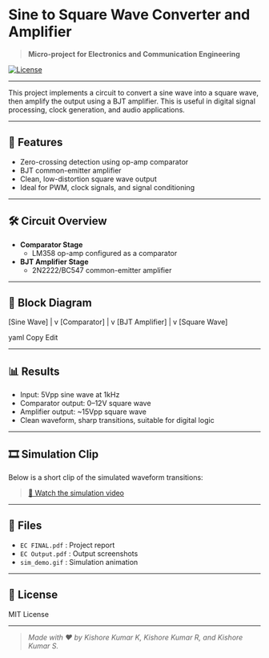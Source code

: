 # Sine to Square Wave Converter and Amplifier

> **Micro-project for Electronics and Communication Engineering**

[![License](https://img.shields.io/badge/license-MIT-blue.svg)](LICENSE)

---

This project implements a circuit to convert a sine wave into a square wave, then amplify the output using a BJT amplifier. This is useful in digital signal processing, clock generation, and audio applications.

---

## 🚀 Features

- Zero-crossing detection using op-amp comparator
- BJT common-emitter amplifier
- Clean, low-distortion square wave output
- Ideal for PWM, clock signals, and signal conditioning

---

## 🛠️ Circuit Overview

- **Comparator Stage**
  - LM358 op-amp configured as a comparator
- **BJT Amplifier Stage**
  - 2N2222/BC547 common-emitter amplifier

---

## 📐 Block Diagram

[Sine Wave]
|
v
[Comparator]
|
v
[BJT Amplifier]
|
v
[Square Wave]

yaml
Copy
Edit

---

## 📊 Results

- Input: 5Vpp sine wave at 1kHz
- Comparator output: 0–12V square wave
- Amplifier output: ~15Vpp square wave
- Clean waveform, sharp transitions, suitable for digital logic

---

## 🎞️ Simulation Clip

Below is a short clip of the simulated waveform transitions:

> [🎥 Watch the simulation video](sim_demo.mp4)

---

## 📁 Files

- `EC FINAL.pdf` : Project report
- `EC Output.pdf` : Output screenshots
- `sim_demo.gif` : Simulation animation

---

## 📜 License

MIT License

---

> *Made with ❤️ by Kishore Kumar K, Kishore Kumar R, and Kishore Kumar S.*
